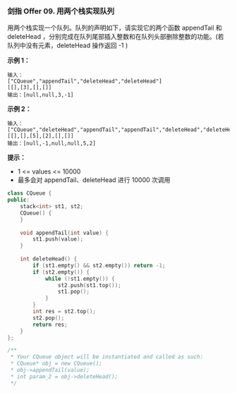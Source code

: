 ### 剑指 Offer 09. 用两个栈实现队列
用两个栈实现一个队列。队列的声明如下，请实现它的两个函数 appendTail 和 deleteHead ，分别完成在队列尾部插入整数和在队列头部删除整数的功能。(若队列中没有元素，deleteHead 操作返回 -1 )

**示例 1：**
```
输入：
["CQueue","appendTail","deleteHead","deleteHead"]
[[],[3],[],[]]
输出：[null,null,3,-1]
```

**示例 2：**
```
输入：
["CQueue","deleteHead","appendTail","appendTail","deleteHead","deleteHead"]
[[],[],[5],[2],[],[]]
输出：[null,-1,null,null,5,2]
```

**提示：**
* 1 <= values <= 10000
* 最多会对 appendTail、deleteHead 进行 10000 次调用

```cpp
class CQueue {
public:
    stack<int> st1, st2;
    CQueue() {
    }
    
    void appendTail(int value) {
        st1.push(value);
    }
    
    int deleteHead() {
        if (st1.empty() && st2.empty()) return -1;
        if (st2.empty()) {
            while (!st1.empty()) {
                st2.push(st1.top());
                st1.pop();
            }
        }
        int res = st2.top();
        st2.pop();
        return res;
    }
};

/**
 * Your CQueue object will be instantiated and called as such:
 * CQueue* obj = new CQueue();
 * obj->appendTail(value);
 * int param_2 = obj->deleteHead();
 */
```

